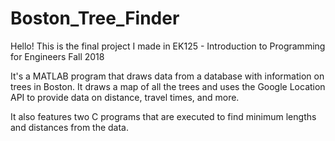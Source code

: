 # Boston_Tree_Finder
<p>Hello! This is the final project I made in EK125 - Introduction to Programming for Engineers Fall 2018</p>

<p>
  It's a MATLAB program that draws data from a database with information on trees in Boston. It draws a map of all the trees and uses the Google Location API
  to provide data on distance, travel times, and more. 
</p>
<p>
  It also features two C programs that are executed to find minimum lengths and distances from the data.
</p>
